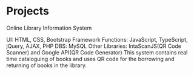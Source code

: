 # Projects
Online Library Information System


UI: HTML, CSS, Bootstrap Framework
Functions: JavaScript, TypeScript, jQuery, AJAX, PHP
DBS: MySQL
Other Libraries: IntaScanJS(QR Code Scanner) and Google API(QR Code Generator)
This system contains real time cataloguing of books and uses QR code for the borrowing and returning of books in the library.

